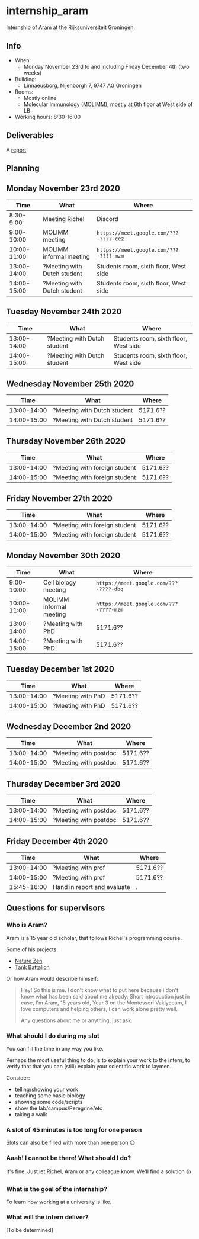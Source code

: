 # internship_aram

Internship of Aram at the Rijksuniversiteit Groningen.

## Info

 * When:
    * Monday November 23rd to and including Friday December 4th (two weeks)
 * Building: 
    * [Linnaeusborg](https://www.rug.nl/staff/location/5172), Nijenborgh 7, 9747 AG Groningen
 * Rooms:
    * Mostly online
    * Molecular Immunology (MOLIMM), mostly at 6th floor at West side of LB
 * Working hours: 8:30-16:00

## Deliverables

A [report](report.md)

## Planning

## Monday November 23rd 2020

Time       |What                                    |Where
-----------|----------------------------------------|-------------------------------------------------
 8:30-9:00 |Meeting Richel                          |Discord
 9:00-10:00|MOLIMM meeting                          |`https://meet.google.com/???-????-cez`
10:00-11:00|MOLIMM informal meeting                 |`https://meet.google.com/???-????-mzm`
13:00-14:00|?Meeting with Dutch student             |Students room, sixth floor, West side 
14:00-15:00|?Meeting with Dutch student             |Students room, sixth floor, West side

## Tuesday November 24th 2020

Time       |What                                    |Where
-----------|----------------------------------------|-------------------------------------------------
13:00-14:00|?Meeting with Dutch student             |Students room, sixth floor, West side 
14:00-15:00|?Meeting with Dutch student             |Students room, sixth floor, West side

## Wednesday November 25th 2020

Time       |What                                    |Where
-----------|----------------------------------------|-------------------------------------------------
13:00-14:00|?Meeting with Dutch student             |5171.6??
14:00-15:00|?Meeting with Dutch student             |5171.6??

## Thursday November 26th 2020

Time       |What                                    |Where
-----------|----------------------------------------|-------------------------------------------------
13:00-14:00|?Meeting with foreign student           |5171.6??
14:00-15:00|?Meeting with foreign student           |5171.6??

## Friday November 27th 2020

Time       |What                                    |Where
-----------|----------------------------------------|-------------------------------------------------
13:00-14:00|?Meeting with foreign student           |5171.6??
14:00-15:00|?Meeting with foreign student           |5171.6??

## Monday November 30th 2020

Time       |What                                    |Where
-----------|----------------------------------------|-------------------------------------------------
 9:00-10:00|Cell biology meeting                    |`https://meet.google.com/???-????-dbq`
10:00-11:00|MOLIMM informal meeting                 |`https://meet.google.com/???-????-mzm`
13:00-14:00|?Meeting with PhD                       |5171.6??
14:00-15:00|?Meeting with PhD                       |5171.6??

## Tuesday December 1st 2020

Time       |What                                    |Where
-----------|----------------------------------------|-------------------------------------------------
13:00-14:00|?Meeting with PhD                       |5171.6??
14:00-15:00|?Meeting with PhD                       |5171.6??

## Wednesday December 2nd 2020

Time       |What                                    |Where
-----------|----------------------------------------|-------------------------------------------------
13:00-14:00|?Meeting with postdoc                   |5171.6??
14:00-15:00|?Meeting with postdoc                   |5171.6??

## Thursday December 3rd 2020

Time       |What                                    |Where
-----------|----------------------------------------|-------------------------------------------------
13:00-14:00|?Meeting with postdoc                   |5171.6??
14:00-15:00|?Meeting with postdoc                   |5171.6??

## Friday December 4th 2020

Time       |What                                    |Where
-----------|----------------------------------------|-------------------------------------------------
13:00-14:00|?Meeting with prof                      |5171.6??
14:00-15:00|?Meeting with prof                      |5171.6??
15:45-16:00|Hand in report and evaluate             |.

## Questions for supervisors

### Who is Aram?

Aram is a 15 year old scholar,
that follows Richel's programming course.

Some of his projects:

 * [Nature Zen](https://github.com/richelbilderbeek/djog_unos_2018)
 * [Tank Battalion](https://github.com/djog/djog_unos_2020)

Or how Aram would describe himself:

> Hey! So this is me. I don't know what to put here because i don't know what has been said about me already.
> Short introduction just in case,
> I'm Aram,
> 15 years old,
> Year 3 on the Montessori Vaklyceum,
> I love computers and helping others,
> I can work alone pretty well.
> 
> Any questions about me or anything, just ask

### What should I do during my slot

You can fill the time in any way you like.

Perhaps the most useful thing to do,
is to explain your work to the intern,
to verify that that you can (still) explain your scientific work to laymen.

Consider:

 * telling/showing your work
 * teaching some basic biology
 * showing some code/scripts 
 * show the lab/campus/Peregrine/etc
 * taking a walk

### A slot of 45 minutes is too long for one person

Slots can also be filled with more than one person :wink:

### Aaah! I cannot be there! What should I do?

It's fine. Just let Richel, Aram or any colleague know. 
We'll find a solution :+1:

### What is the goal of the internship?

To learn how working at a university is like.

### What will the intern deliver?

[To be determined]


